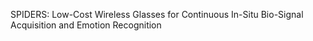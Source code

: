 SPIDERS: Low-Cost Wireless Glasses for Continuous In-Situ Bio-Signal Acquisition and Emotion Recognition
